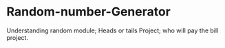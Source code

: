 # Random-number-Generator
Understanding random module; Heads or tails Project; who will pay the bill project.
